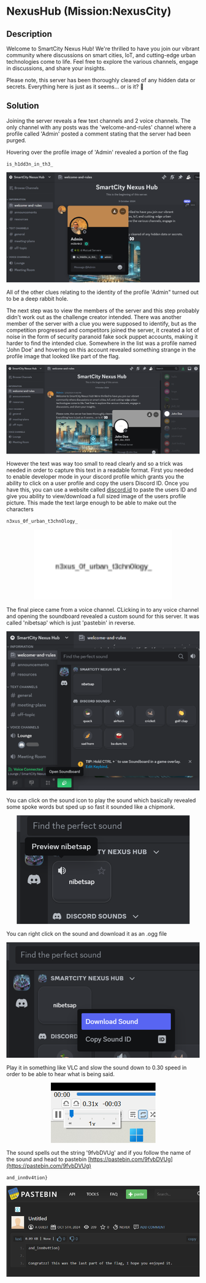 # NexusHub (Mission:NexusCity)

## Description

Welcome to SmartCity Nexus Hub! We're thrilled to have you join our vibrant community where discussions on smart cities, IoT, and cutting-edge urban technologies come to life. Feel free to explore the various channels, engage in discussions, and share your insights.

Please note, this server has been thoroughly cleared of any hidden data or secrets. Everything here is just as it seems... or is it? 👀

## Solution

Joining the server reveals a few text channels and 2 voice channels. The only channel with any posts was the 'welcome-and-rules' channel where a profile called 'Admin' posted a comment stating that the server had been purged.

Hovering over the profile image of 'Admin' revealed a portion of the flag 
```
is_h1dd3n_in_th3_
  ```

<p align="center"><img src="_images/1.png"></p>

All of the other clues relating to the identity of the profile 'Admin" turned out to be a deep rabbit hole.

The next step was to view the members of the server and this step probably didn't work out as the challenge creator intended. There was another member of the server with a clue you were supposed to identify, but as the competition progressed and competitors joined the server, it created a lot of noise in the form of security paranoid fake sock puppet accounts, making it harder to find the intended clue. Somewhere in the list was a profile named 'John Doe' and hovering on this account revealed something strange in the profile image that looked like part of the flag.

<p align="center"><img src="_images/2.png"></p>

However the text was way too small to read clearly and so a trick was needed in order to capture this text in a readable format. First you needed to enable developer mode in your discord profile which grants you the ability to click on a user profile and copy the users Discord ID. Once you have this, you can use a website called [discord.id](https://discord.id/) to paste the users ID and give you ability to view/download a full sized image of the users profile picture. This made the text large enough to be able to make out the characters 

```
n3xus_0f_urban_t3chnOlogy_
  ```

<p align="center"><img src="_images/3.png"></p>

The final piece came from a voice channel. CLicking in to any voice channel and opening the soundboard revealed a custom sound for this server. It was called 'nibetsap' which is just 'pastebin' in reverse. 

<p align="center"><img src="_images/4.png"></p>

You can click on the sound icon to play the sound which basically revealed some spoke words but sped up so fast it sounded like a chipmonk. 

<p align="center"><img src="_images/5.png"></p>

You can right click on the sound and download it as an .ogg file

<p align="center"><img src="_images/6.png"></p>

Play it in something like VLC and slow the sound down to 0.30 speed in order to be able to hear what is being said.

<p align="center"><img src="_images/7.png"></p>

The sound spells out the string '9fvbDVUg' and if you follow the name of the sound and head to pastebin [https://pastebin.com/9fvbDVUg](https://pastebin.com/9fvbDVUg)
```
and_inn0v4tion}
  ```

<p align="center"><img src="_images/8.png"></p>

